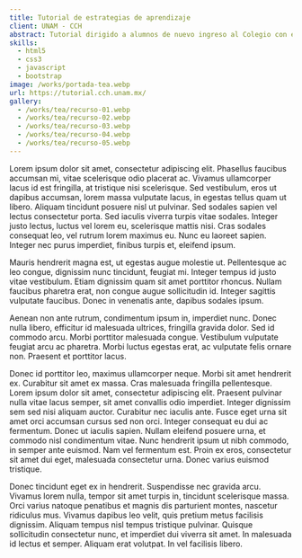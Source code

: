 ```yaml
---
title: Tutorial de estrategias de aprendizaje
client: UNAM - CCH
abstract: Tutorial dirigido a alumnos de nuevo ingreso al Colegio con el objetivo de que conozcan más acerca de la institución así como de su modelo educativo.
skills:
  - html5
  - css3
  - javascript
  - bootstrap
image: /works/portada-tea.webp
url: https://tutorial.cch.unam.mx/
gallery:
  - /works/tea/recurso-01.webp
  - /works/tea/recurso-02.webp
  - /works/tea/recurso-03.webp
  - /works/tea/recurso-04.webp
  - /works/tea/recurso-05.webp
---
```

Lorem ipsum dolor sit amet, consectetur adipiscing elit. Phasellus faucibus accumsan mi, vitae scelerisque odio placerat ac. Vivamus ullamcorper lacus id est fringilla, at tristique nisi scelerisque. Sed vestibulum, eros ut dapibus accumsan, lorem massa vulputate lacus, in egestas tellus quam ut libero. Aliquam tincidunt posuere nisl ut pulvinar. Sed sodales sapien vel lectus consectetur porta. Sed iaculis viverra turpis vitae sodales. Integer justo lectus, luctus vel lorem eu, scelerisque mattis nisi. Cras sodales consequat leo, vel rutrum lorem maximus eu. Nunc eu laoreet sapien. Integer nec purus imperdiet, finibus turpis et, eleifend ipsum.

Mauris hendrerit magna est, ut egestas augue molestie ut. Pellentesque ac leo congue, dignissim nunc tincidunt, feugiat mi. Integer tempus id justo vitae vestibulum. Etiam dignissim quam sit amet porttitor rhoncus. Nullam faucibus pharetra erat, non congue augue sollicitudin id. Integer sagittis vulputate faucibus. Donec in venenatis ante, dapibus sodales ipsum.

Aenean non ante rutrum, condimentum ipsum in, imperdiet nunc. Donec nulla libero, efficitur id malesuada ultrices, fringilla gravida dolor. Sed id commodo arcu. Morbi porttitor malesuada congue. Vestibulum vulputate feugiat arcu ac pharetra. Morbi luctus egestas erat, ac vulputate felis ornare non. Praesent et porttitor lacus.

Donec id porttitor leo, maximus ullamcorper neque. Morbi sit amet hendrerit ex. Curabitur sit amet ex massa. Cras malesuada fringilla pellentesque. Lorem ipsum dolor sit amet, consectetur adipiscing elit. Praesent pulvinar nulla vitae lacus semper, sit amet convallis odio imperdiet. Integer dignissim sem sed nisi aliquam auctor. Curabitur nec iaculis ante. Fusce eget urna sit amet orci accumsan cursus sed non orci. Integer consequat eu dui ac fermentum. Donec ut iaculis sapien. Nullam eleifend posuere urna, et commodo nisl condimentum vitae. Nunc hendrerit ipsum ut nibh commodo, in semper ante euismod. Nam vel fermentum est. Proin ex eros, consectetur sit amet dui eget, malesuada consectetur urna. Donec varius euismod tristique.

Donec tincidunt eget ex in hendrerit. Suspendisse nec gravida arcu. Vivamus lorem nulla, tempor sit amet turpis in, tincidunt scelerisque massa. Orci varius natoque penatibus et magnis dis parturient montes, nascetur ridiculus mus. Vivamus dapibus leo velit, quis pretium metus facilisis dignissim. Aliquam tempus nisl tempus tristique pulvinar. Quisque sollicitudin consectetur nunc, et imperdiet dui viverra sit amet. In malesuada id lectus et semper. Aliquam erat volutpat. In vel facilisis libero.
